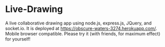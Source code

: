 # Live-Drawing

A live collaborative drawing app using node.js, express.js, JQuery, and socket.io. It is deployed at https://obscure-waters-3274.herokuapp.com/. Mobile browser compatible. Please try it (with friends, for maximum effect) for yourself!
